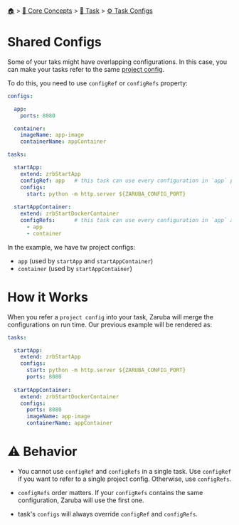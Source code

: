 <!--startTocHeader-->
[🏠](../../../README.md) > [🧠 Core Concepts](../../README.md) > [🔨 Task](../README.md) > [⚙️ Task Configs](README.md)
# Shared Configs
<!--endTocHeader-->

Some of your taks might have overlapping configurations. In this case, you can make your tasks refer to the same [project config](../../project/project-configs.md).

To do this, you need to use `configRef` or `configRefs` property:

```yaml
configs:

  app:
    ports: 8080

  container:
    imageName: app-image
    containerName: appContainer

tasks:

  startApp:
    extend: zrbStartApp
    configRef: app   # this task can use every configuration in `app` project config.
    configs:
      start: python -m http.server ${ZARUBA_CONFIG_PORT}
  
  startAppContainer:
    extend: zrbStartDockerContainer
    configRefs:      # this task can use every configuration in `app` and `container` project config.
      - app
      - container
```

In the example, we have tw project configs:

* `app` (used by `startApp` and `startAppContainer`)
* `container` (used by `startAppContainer`)

# How it Works

When you refer a `project config` into your task, Zaruba will merge the configurations on run time. Our previous example will be rendered as:

```yaml
tasks:

  startApp:
    extend: zrbStartApp
    configs:
      start: python -m http.server ${ZARUBA_CONFIG_PORT}
      ports: 8080
  
  startAppContainer:
    extend: zrbStartDockerContainer
    configs:
      ports: 8080
      imageName: app-image
      containerName: appContainer
```

# ⚠️ Behavior

* You cannot use `configRef` and `configRefs` in a single task. Use `configRef` if you want to refer to a single project config. Otherwise, use `configRefs`.

* `configRefs` order matters. If your `configRefs` contains the same configuration, Zaruba will use the first one.

* task's `configs` will always override `configRef` and `configRefs`.


<!--startTocSubtopic--><!--endTocSubtopic-->